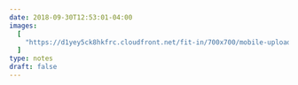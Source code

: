 ```yaml
---
date: 2018-09-30T12:53:01-04:00
images:
  [
    "https://d1yey5ck8hkfrc.cloudfront.net/fit-in/700x700/mobile-uploads/IMG_2570.jpg",
  ]
type: notes
draft: false
---
```

